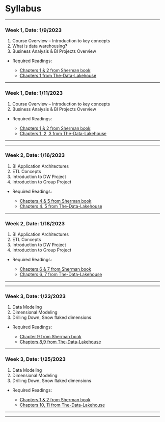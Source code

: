 # Syllabus

----------
### Week 1, Date: 1/9/2023 
1. Course Overview – Introduction to key concepts
2. What is data warehousing?
3. Business Analysis & BI Projects Overview

* Required Readings:

	* [Chapters 1 & 2 from Sherman book](https://www.amazon.com/Business-Intelligence-Guidebook-Integration-Analytics-ebook/dp/B00PLOC3R8/ref=sr_1_1)
	* [Chapters 1  from The-Data-Lakehouse](
https://www.databricks.com/wp-content/uploads/2021/10/The-Data-Lakehouse.pdf)


----------
### Week 1, Date: 1/11/2023 
1. Course Overview – Introduction to key concepts
2. Business Analysis & BI Projects Overview

* Required Readings:

	* [Chapters 1 & 2 from Sherman book](https://www.amazon.com/Business-Intelligence-Guidebook-Integration-Analytics-ebook/dp/B00PLOC3R8/ref=sr_1_1)
	* [Chapters 1, 2, 3 from The-Data-Lakehouse](
https://www.databricks.com/wp-content/uploads/2021/10/The-Data-Lakehouse.pdf)


----------
----------


### Week 2, Date: 1/16/2023 
1. BI Application Architectures2. ETL Concepts
3. Introduction to DW Project
4. Introduction to Group Project

* Required Readings:

	* [Chapters 4 & 5 from Sherman book](https://www.amazon.com/Business-Intelligence-Guidebook-Integration-Analytics-ebook/dp/B00PLOC3R8/ref=sr_1_1)
	* [Chapters 4, 5  from The-Data-Lakehouse](
https://www.databricks.com/wp-content/uploads/2021/10/The-Data-Lakehouse.pdf)


----------
### Week 2, Date: 1/18/2023 
1. BI Application Architectures2. ETL Concepts
3. Introduction to DW Project
4. Introduction to Group Project

* Required Readings:

	* [Chapters 6 & 7 from Sherman book](https://www.amazon.com/Business-Intelligence-Guidebook-Integration-Analytics-ebook/dp/B00PLOC3R8/ref=sr_1_1)
	* [Chapters 6, 7 from The-Data-Lakehouse](
https://www.databricks.com/wp-content/uploads/2021/10/The-Data-Lakehouse.pdf)


----------
----------

### Week 3, Date: 1/23/2023 
1. Data Modeling
2. Dimensional Modeling3. Drilling Down, Snow flaked dimensions

* Required Readings:

	* [Chapter 9 from Sherman book](https://www.amazon.com/Business-Intelligence-Guidebook-Integration-Analytics-ebook/dp/B00PLOC3R8/ref=sr_1_1)
	* [Chapters 8,9  from The-Data-Lakehouse](
https://www.databricks.com/wp-content/uploads/2021/10/The-Data-Lakehouse.pdf)


----------
### Week 3, Date: 1/25/2023 
1. Data Modeling
2. Dimensional Modeling3. Drilling Down, Snow flaked dimensions

* Required Readings:

	* [Chapters 1 & 2 from Sherman book](https://www.amazon.com/Business-Intelligence-Guidebook-Integration-Analytics-ebook/dp/B00PLOC3R8/ref=sr_1_1)
	* [Chapters 10, 11 from The-Data-Lakehouse](
https://www.databricks.com/wp-content/uploads/2021/10/The-Data-Lakehouse.pdf)


----------
----------
